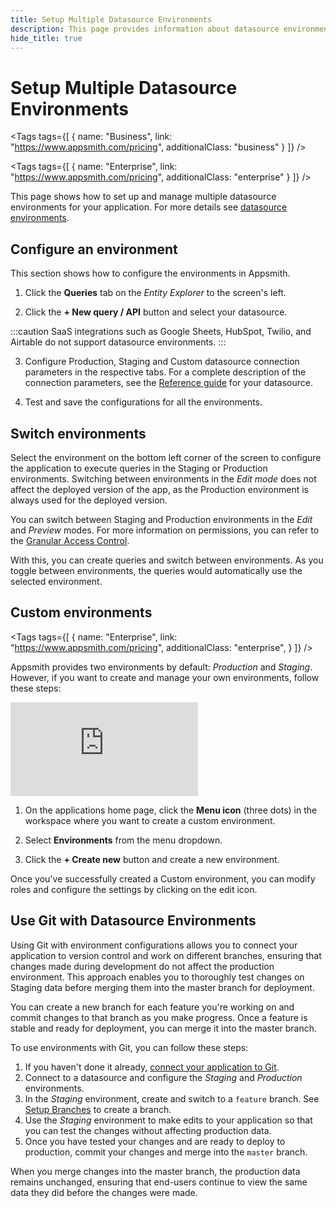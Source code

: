 ```yaml
---
title: Setup Multiple Datasource Environments
description: This page provides information about datasource environments in Appsmith.
hide_title: true
---
```

<!-- vale off -->

<div className="tag-wrapper">
 <h1> Setup Multiple Datasource Environments </h1>

<Tags
tags={[
{ name: "Business", link: "https://www.appsmith.com/pricing", additionalClass: "business" }
]}
/>


<Tags
tags={[
{ name: "Enterprise", link: "https://www.appsmith.com/pricing", additionalClass: "enterprise" }
]}
/>


</div>

<!-- vale on -->

This page shows how to set up and manage multiple datasource environments for your application. For more details see [datasource environments](/connect-data/concepts/Datasource-Environments).

## Configure an environment

This section shows how to configure the environments in Appsmith. 

<ZoomImage
  src="/img/multi-env-3.gif" 
  alt="Datasource Environments"
  caption="Datasource Environments - PostgreSQL Example"
/>

1. Click the **Queries** tab on the _Entity Explorer_ to the screen's left.

2. Click the **+ New query / API** button and select your datasource.

:::caution
SaaS integrations such as Google Sheets, HubSpot, Twilio, and Airtable do not support datasource environments.
:::

3. Configure Production, Staging and Custom datasource connection parameters in the respective tabs. For a complete description of the connection parameters, see the [Reference guide](/connect-data/reference) for your datasource.

4. Test and save the configurations for all the environments.



## Switch environments

<ZoomImage
  src="/img/switch-img-.png" 
  alt="Switch Environments"
  caption="Switch Environments"
/>

Select the environment on the bottom left corner of the screen to configure the application to execute queries in the Staging or Production environments. Switching between environments in the *Edit mode* does not affect the deployed version of the app, as the Production environment is always used for the deployed version.

You can switch between Staging and Production environments in the *Edit* and *Preview* modes. For more information on permissions, you can refer to the [Granular Access Control](/advanced-concepts/granular-access-control).

With this, you can create queries and switch between environments. As you toggle between environments, the queries would automatically use the selected environment.



<!-- vale off -->

<div className="tag-wrapper">

## Custom environments

<Tags
  tags={[
    {
      name: "Enterprise",
      link: "https://www.appsmith.com/pricing",
      additionalClass: "enterprise",
    }
  ]}
/>

</div>

<!-- vale on -->

Appsmith provides two environments by default: *Production* and *Staging*. However, if you want to create and manage your own environments, follow these steps:

<div style={{ position: "relative", paddingBottom: "calc(50.520833333333336% + 41px)", height: "0", width: "100%" }}>
  <iframe src="https://demo.arcade.software/9imsTddUlDYM3yne8Ti9?embed" frameborder="0" loading="lazy" webkitallowfullscreen mozallowfullscreen allowfullscreen style={{ position: "absolute", top: "0", left: "0", width: "100%", height: "100%", colorScheme: "light" }} title="Appsmith | Connect Data">
  </iframe>
</div>

1. On the applications home page, click the **Menu icon** (three dots) in the workspace where you want to create a custom environment.

2. Select **Environments** from the menu dropdown.

3. Click the **+ Create new** button and create a new environment.

Once you've successfully created a Custom environment, you can modify roles and configure the settings by clicking on the edit icon.


## Use Git with Datasource Environments

Using Git with environment configurations allows you to connect your application to version control and work on different branches, ensuring that changes made during development do not affect the production environment. This approach enables you to thoroughly test changes on Staging data before merging them into the master branch for deployment.

You can create a new branch for each feature you're working on and commit changes to that branch as you make progress. Once a feature is stable and ready for deployment, you can merge it into the master branch.

To use environments with Git, you can follow these steps:

1. If you haven't done it already, [connect your application to Git](/advanced-concepts/version-control-with-git/guides/overview#connect-git-repository).
2. Connect to a datasource and configure the _Staging_ and _Production_ environments.
3. In the _Staging_ environment, create and switch to a `feature` branch. See [Setup Branches](/advanced-concepts/version-control-with-git) to create a branch.
4. Use the _Staging_ environment to make edits to your application so that you can test the changes without affecting production data.
5. Once you have tested your changes and are ready to deploy to production, commit your changes and merge into the `master` branch.

When you merge changes into the master branch, the production data remains unchanged, ensuring that end-users continue to view the same data they did before the changes were made. 



